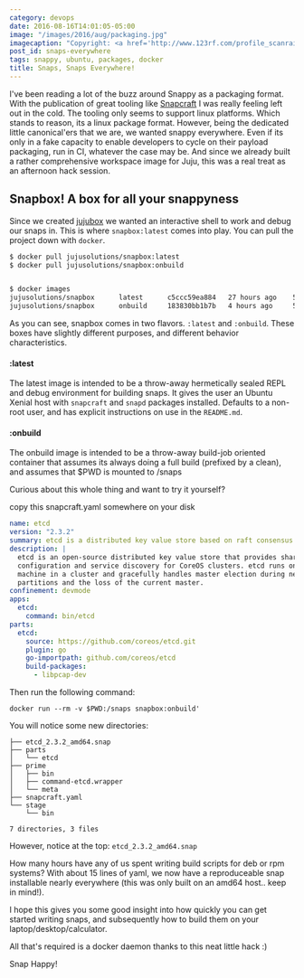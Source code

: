 ```yaml
---
category: devops
date: 2016-08-16T14:01:05-05:00
image: "/images/2016/aug/packaging.jpg"
imagecaption: "Copyright: <a href='http://www.123rf.com/profile_scanrail'>scanrail / 123RF Stock Photo</a>"
post_id: snaps-everywhere
tags: snappy, ubuntu, packages, docker
title: Snaps, Snaps Everywhere!
---
```


I've been reading a lot of the buzz around Snappy as a packaging format. With the publication of
great tooling like [Snapcraft](https://snapcraft.io) I was really feeling left out in the cold.
The tooling only seems to support linux platforms. Which stands to reason, its a linux package
format. However, being the dedicated little canonical'ers that we are, we wanted snappy everywhere.
Even if its only in a fake capacity to enable developers to cycle on their payload
packaging, run in CI, whatever the case may be. And since we already built a rather comprehensive
workspace image for Juju, this was a real treat as an afternoon hack session.

## Snapbox! A box for all your snappyness

Since we created [jujubox](https://hub.docker.com/r/jujusolutions/charmbox) we wanted
an interactive shell to work and debug our snaps in. This is where `snapbox:latest`
comes into play. You can pull the project down with `docker`.

```bash
$ docker pull jujusolutions/snapbox:latest
$ docker pull jujusolutions/snapbox:onbuild


$ docker images
jujusolutions/snapbox      latest      c5ccc59ea884   27 hours ago    594.1 MB
jujusolutions/snapbox      onbuild     183830bb1b7b   4 hours ago     593.8 MB
```

As you can see, snapbox comes in two flavors. `:latest` and `:onbuild`. These
boxes have slightly different purposes, and different behavior characteristics.

#### :latest

The latest image is intended to be a throw-away hermetically sealed REPL and
debug environment for building snaps. It gives the user an Ubuntu Xenial host
with `snapcraft` and `snapd` packages installed. Defaults to a non-root user,
and has explicit instructions on use in the `README.md`.

#### :onbuild

The onbuild image is intended to be a throw-away build-job oriented container
that assumes its always doing a full build (prefixed by a clean), and assumes
that $PWD is mounted to /snaps


Curious about this whole thing and want to try it yourself?

copy this snapcraft.yaml somewhere on your disk

```yaml
name: etcd
version: "2.3.2"
summary: etcd is a distributed key value store based on raft consensus
description: |
  etcd is an open-source distributed key value store that provides shared
  configuration and service discovery for CoreOS clusters. etcd runs on each
  machine in a cluster and gracefully handles master election during network
  partitions and the loss of the current master.
confinement: devmode
apps:
  etcd:
    command: bin/etcd
parts:
  etcd:
    source: https://github.com/coreos/etcd.git
    plugin: go
    go-importpath: github.com/coreos/etcd
    build-packages:
      - libpcap-dev
```

Then run the following command:

```
docker run --rm -v $PWD:/snaps snapbox:onbuild'
```

You will notice some new directories:

```
├── etcd_2.3.2_amd64.snap
├── parts
│   └── etcd
├── prime
│   ├── bin
│   ├── command-etcd.wrapper
│   └── meta
├── snapcraft.yaml
└── stage
    └── bin

7 directories, 3 files
```

However, notice at the top: `etcd_2.3.2_amd64.snap`

How many hours have any of us spent writing build scripts for deb or rpm
systems? With about 15 lines of yaml, we now have a reproduceable snap
installable nearly everywhere (this was only built on an amd64 host.. keep in mind!).


I hope this gives you some good insight into how quickly you can get started
writing snaps, and subsequently how to build them on your laptop/desktop/calculator.

All that's required is a docker daemon  thanks to this neat little hack  :)

Snap Happy!


